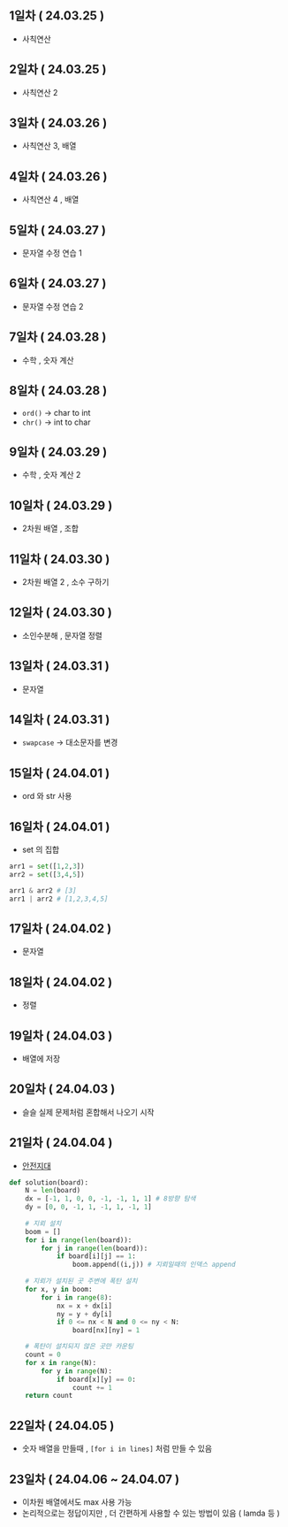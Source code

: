## 1일차 ( 24.03.25 )
- 사칙연산

## 2일차 ( 24.03.25 )
- 사칙연산 2

## 3일차 ( 24.03.26 )
- 사칙연산 3, 배열

## 4일차 ( 24.03.26 )
- 사칙연산 4 , 배열

## 5일차 ( 24.03.27 )
- 문자열 수정 연습 1

## 6일차 ( 24.03.27 )
- 문자열 수정 연습 2

## 7일차 ( 24.03.28 )
- 수학 , 숫자 계산

## 8일차 ( 24.03.28 )
- `ord()` -> char to int
- `chr()` -> int to char

## 9일차 ( 24.03.29 )
- 수학 , 숫자 계산 2

## 10일차 ( 24.03.29 )
- 2차원 배열 , 조합

## 11일차 ( 24.03.30 )
- 2차원 배열 2 , 소수 구하기

## 12일차 ( 24.03.30 )
- 소인수분해 , 문자열 정렬

## 13일차 ( 24.03.31 )
- 문자열

## 14일차 ( 24.03.31 )
- `swapcase` -> 대소문자를 변경

## 15일차 ( 24.04.01 )
- ord 와 str 사용

## 16일차 ( 24.04.01 )
- set 의 집합
```python
arr1 = set([1,2,3])
arr2 = set([3,4,5])

arr1 & arr2 # [3]
arr1 | arr2 # [1,2,3,4,5]
```

## 17일차 ( 24.04.02 )
- 문자열

## 18일차 ( 24.04.02 )
- 정렬

## 19일차 ( 24.04.03 )
- 배열에 저장

## 20일차 ( 24.04.03 )
- 슬슬 실제 문제처럼 혼합해서 나오기 시작

## 21일차 ( 24.04.04 )
- [안전지대](https://school.programmers.co.kr/learn/courses/30/lessons/120866)
```python
def solution(board):
    N = len(board)
    dx = [-1, 1, 0, 0, -1, -1, 1, 1] # 8방향 탐색
    dy = [0, 0, -1, 1, -1, 1, -1, 1]
    
    # 지뢰 설치
    boom = []
    for i in range(len(board)):
        for j in range(len(board)):
            if board[i][j] == 1:
                boom.append((i,j)) # 지뢰일때의 인덱스 append
                
    # 지뢰가 설치된 곳 주변에 폭탄 설치
    for x, y in boom:
        for i in range(8):
            nx = x + dx[i]
            ny = y + dy[i]
            if 0 <= nx < N and 0 <= ny < N:
                board[nx][ny] = 1

    # 폭탄이 설치되지 않은 곳만 카운팅
    count = 0
    for x in range(N):
        for y in range(N):
            if board[x][y] == 0:
                count += 1
    return count
```

## 22일차 ( 24.04.05 )
- 숫자 배열을 만들때 , 
`[for i in lines]` 처럼 만들 수 있음

## 23일차 ( 24.04.06 ~ 24.04.07 )
- 이차원 배열에서도 max 사용 가능
- 논리적으로는 정답이지만 , 더 간편하게 사용할 수 있는 방법이 있음 ( lamda 등 )
